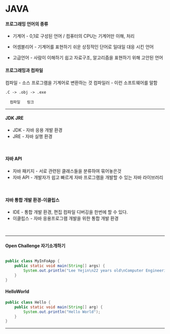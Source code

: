 # JAVA
#### 프로그래밍 언어의 종류

+ 기계어 - 0,1로 구성된 언어 / 컴퓨터의 CPU는 기계어만 이해, 처리

+  어셈블리어 - 기계어를 표현하기 쉬운 상징적인 단어로 일대일 대응 시킨 언어

+ 고급언어 - 사람이 이해하기 쉽고 자료구조, 알고리즘을 표현하기 위해 고안된 언어


#### 프로그래밍과 컴파일
컴파일 - 소스 프로그램을 기계어로 변환하는 것
컴파일러 - 이런 소프트웨어를 말함

    .C -> .obj -> .exe

      컴파일   링크

* * *
#### JDK JRE
+ JDK - 자바 응용 개발 환경
+ JRE - 자바 실행 환경
<br>

#### 자바 API
+ 자바 패키지 - 서로 관련된 클래스들을 분류하여 묶어놓은것
+ 자바 API - 개발자가 쉽고 빠르게 자바 프로그램을 개발할 수 있는 자바 라이브러리
<br>

#### 자바 통합 개발 환경-이클립스
+ IDE - 통합 개발 환경, 편집 컴파일 디버깅을 한번에 할 수 있다.
+ 이클립스 - 자바 응용프로그램 개발을 위한 통합 개발 환경
<br>

 * * *
 
#### Open Challenge 자기소개하기
```java

public class MyInFoApp {
	public static void main(String[] args) {	
		System.out.println("Lee Yejin\n22 years old\nComputer Engineering");	
	}
}
```

#### HelloWorld
```java
public class Hello {
	public static void main(String[] arg) {
		System.out.println("Hello World");
	}
}
```
* * *

